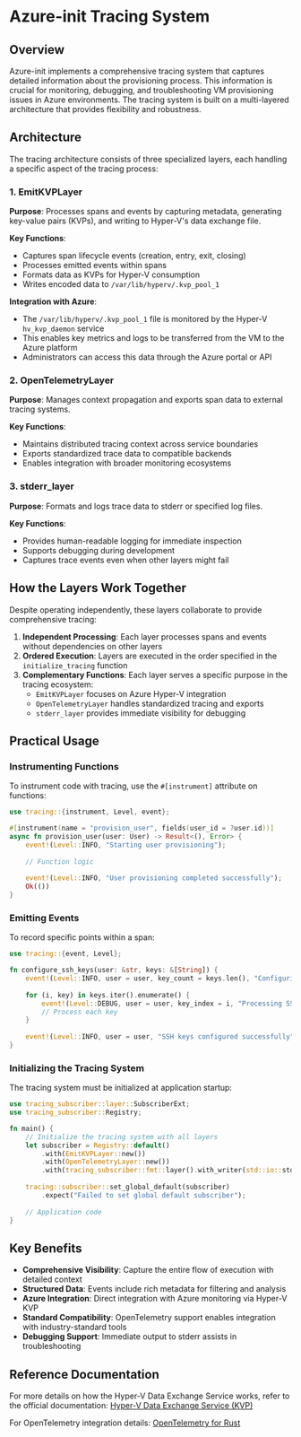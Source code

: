 # Azure-init Tracing System

## Overview

Azure-init implements a comprehensive tracing system that captures detailed information about the provisioning process. This information is crucial for monitoring, debugging, and troubleshooting VM provisioning issues in Azure environments. The tracing system is built on a multi-layered architecture that provides flexibility and robustness.

## Architecture

The tracing architecture consists of three specialized layers, each handling a specific aspect of the tracing process:

### 1. EmitKVPLayer

**Purpose**: Processes spans and events by capturing metadata, generating key-value pairs (KVPs), and writing to Hyper-V's data exchange file.

**Key Functions**:
- Captures span lifecycle events (creation, entry, exit, closing)
- Processes emitted events within spans
- Formats data as KVPs for Hyper-V consumption
- Writes encoded data to `/var/lib/hyperv/.kvp_pool_1`

**Integration with Azure**:
- The `/var/lib/hyperv/.kvp_pool_1` file is monitored by the Hyper-V `hv_kvp_daemon` service
- This enables key metrics and logs to be transferred from the VM to the Azure platform
- Administrators can access this data through the Azure portal or API

### 2. OpenTelemetryLayer

**Purpose**: Manages context propagation and exports span data to external tracing systems.

**Key Functions**:
- Maintains distributed tracing context across service boundaries
- Exports standardized trace data to compatible backends
- Enables integration with broader monitoring ecosystems

### 3. stderr_layer

**Purpose**: Formats and logs trace data to stderr or specified log files.

**Key Functions**:
- Provides human-readable logging for immediate inspection
- Supports debugging during development
- Captures trace events even when other layers might fail

## How the Layers Work Together

Despite operating independently, these layers collaborate to provide comprehensive tracing:

1. **Independent Processing**: Each layer processes spans and events without dependencies on other layers
2. **Ordered Execution**: Layers are executed in the order specified in the `initialize_tracing` function
3. **Complementary Functions**: Each layer serves a specific purpose in the tracing ecosystem:
   - `EmitKVPLayer` focuses on Azure Hyper-V integration
   - `OpenTelemetryLayer` handles standardized tracing and exports
   - `stderr_layer` provides immediate visibility for debugging

## Practical Usage

### Instrumenting Functions

To instrument code with tracing, use the `#[instrument]` attribute on functions:

```rust
use tracing::{instrument, Level, event};

#[instrument(name = "provision_user", fields(user_id = ?user.id))]
async fn provision_user(user: User) -> Result<(), Error> {
    event!(Level::INFO, "Starting user provisioning");
    
    // Function logic
    
    event!(Level::INFO, "User provisioning completed successfully");
    Ok(())
}
```

### Emitting Events

To record specific points within a span:

```rust
use tracing::{event, Level};

fn configure_ssh_keys(user: &str, keys: &[String]) {
    event!(Level::INFO, user = user, key_count = keys.len(), "Configuring SSH keys");
    
    for (i, key) in keys.iter().enumerate() {
        event!(Level::DEBUG, user = user, key_index = i, "Processing SSH key");
        // Process each key
    }
    
    event!(Level::INFO, user = user, "SSH keys configured successfully");
}
```

### Initializing the Tracing System

The tracing system must be initialized at application startup:

```rust
use tracing_subscriber::layer::SubscriberExt;
use tracing_subscriber::Registry;

fn main() {
    // Initialize the tracing system with all layers
    let subscriber = Registry::default()
        .with(EmitKVPLayer::new())
        .with(OpenTelemetryLayer::new())
        .with(tracing_subscriber::fmt::layer().with_writer(std::io::stderr));
    
    tracing::subscriber::set_global_default(subscriber)
        .expect("Failed to set global default subscriber");
    
    // Application code
}
```

## Key Benefits

- **Comprehensive Visibility**: Capture the entire flow of execution with detailed context
- **Structured Data**: Events include rich metadata for filtering and analysis
- **Azure Integration**: Direct integration with Azure monitoring via Hyper-V KVP
- **Standard Compatibility**: OpenTelemetry support enables integration with industry-standard tools
- **Debugging Support**: Immediate output to stderr assists in troubleshooting

## Reference Documentation

For more details on how the Hyper-V Data Exchange Service works, refer to the official documentation:
[Hyper-V Data Exchange Service (KVP)](https://learn.microsoft.com/en-us/virtualization/hyper-v-on-windows/reference/integration-services#hyper-v-data-exchange-service-kvp)

For OpenTelemetry integration details:
[OpenTelemetry for Rust](https://opentelemetry.io/docs/instrumentation/rust/)

